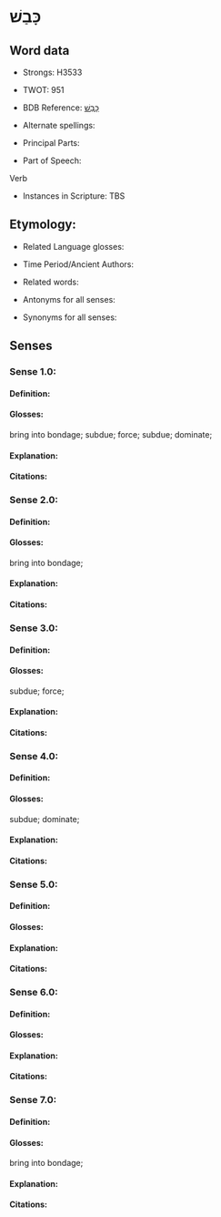 # כָּבַשׁ

<!-- Status: S2="NeedsEdits" -->
<!-- Lexica used for edits:   -->

## Word data

* Strongs: H3533

* TWOT: 951

* BDB Reference: [כָּבַשׁ](rc://en/bdb/dict/k.am.aa)

* Alternate spellings:

* Principal Parts:

* Part of Speech:

Verb

* Instances in Scripture: TBS

## Etymology:

* Related Language glosses:

* Time Period/Ancient Authors:

* Related words:

* Antonyms for all senses:

* Synonyms for all senses:

## Senses

### Sense 1.0:

#### Definition:

#### Glosses:

bring into bondage; subdue; force; subdue; dominate; 

#### Explanation:

#### Citations:



### Sense 2.0:

#### Definition:

#### Glosses:

bring into bondage; 

#### Explanation:

#### Citations:



### Sense 3.0:

#### Definition:

#### Glosses:

subdue; force; 

#### Explanation:

#### Citations:



### Sense 4.0:

#### Definition:

#### Glosses:

subdue; dominate; 

#### Explanation:

#### Citations:



### Sense 5.0:

#### Definition:

#### Glosses:



#### Explanation:

#### Citations:



### Sense 6.0:

#### Definition:

#### Glosses:



#### Explanation:

#### Citations:



### Sense 7.0:

#### Definition:

#### Glosses:

bring into bondage; 

#### Explanation:

#### Citations:



